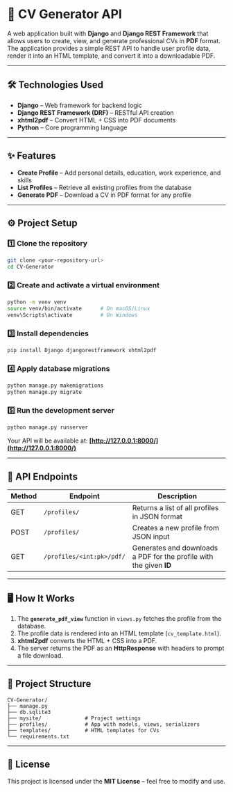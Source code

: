 # 📄 CV Generator API

A web application built with **Django** and **Django REST Framework** that allows users to create, view, and generate professional CVs in **PDF** format.  
The application provides a simple REST API to handle user profile data, render it into an HTML template, and convert it into a downloadable PDF.

---

## 🛠 Technologies Used
- **Django** – Web framework for backend logic
- **Django REST Framework (DRF)** – RESTful API creation
- **xhtml2pdf** – Convert HTML + CSS into PDF documents
- **Python** – Core programming language

---

## ✨ Features
- **Create Profile** – Add personal details, education, work experience, and skills
- **List Profiles** – Retrieve all existing profiles from the database
- **Generate PDF** – Download a CV in PDF format for any profile

---

## ⚙️ Project Setup

### 1️⃣ Clone the repository
```bash
git clone <your-repository-url>
cd CV-Generator
````

### 2️⃣ Create and activate a virtual environment

```bash
python -m venv venv
source venv/bin/activate      # On macOS/Linux
venv\Scripts\activate         # On Windows
```

### 3️⃣ Install dependencies

```bash
pip install Django djangorestframework xhtml2pdf
```

### 4️⃣ Apply database migrations

```bash
python manage.py makemigrations
python manage.py migrate
```

### 5️⃣ Run the development server

```bash
python manage.py runserver
```

Your API will be available at: **[http://127.0.0.1:8000/](http://127.0.0.1:8000/)**

---

## 📌 API Endpoints

| Method | Endpoint                  | Description                                                         |
| ------ | ------------------------- | ------------------------------------------------------------------- |
| GET    | `/profiles/`              | Returns a list of all profiles in JSON format                       |
| POST   | `/profiles/`              | Creates a new profile from JSON input                               |
| GET    | `/profiles/<int:pk>/pdf/` | Generates and downloads a PDF for the profile with the given **ID** |

---

## 🖥 How It Works

1. The **`generate_pdf_view`** function in `views.py` fetches the profile from the database.
2. The profile data is rendered into an HTML template (`cv_template.html`).
3. **xhtml2pdf** converts the HTML + CSS into a PDF.
4. The server returns the PDF as an **HttpResponse** with headers to prompt a file download.

---

## 📂 Project Structure

```
CV-Generator/
├── manage.py
├── db.sqlite3
├── mysite/              # Project settings
├── profiles/            # App with models, views, serializers
├── templates/           # HTML templates for CVs
└── requirements.txt
```

---

## 📜 License

This project is licensed under the **MIT License** – feel free to modify and use.
